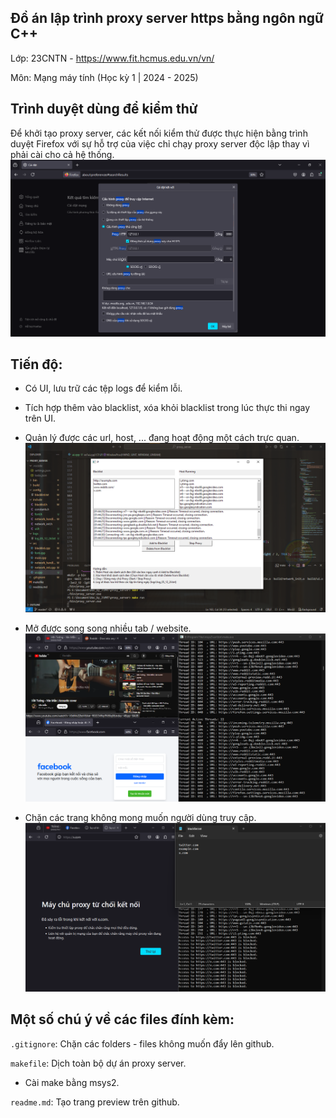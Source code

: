 ## Đồ án lập trình proxy server https bằng ngôn ngữ C++
Lớp: 23CNTN - https://www.fit.hcmus.edu.vn/vn/

Môn: Mạng máy tính (Học kỳ 1 | 2024 - 2025)

## Trình duyệt dùng để kiểm thử
Để khởi tạo proxy server, các kết nối kiểm thử được thực hiện bằng trình duyệt Firefox với sự hỗ trợ của việc chỉ chạy proxy server độc lập thay vì phải cài cho cả hệ thống.
![alt text](bin/firefox%20proxy%20configuration.png) 

## Tiến độ:
+ Có UI, lưu trữ các tệp logs để kiểm lỗi.
+ Tích hợp thêm vào blacklist, xóa khỏi blacklist trong lúc thực thi ngay trên UI.
+ Quản lý được các url, host, ... đang hoạt động một cách trực quan.
![alt text](bin/ui.png)

+ Mở được song song nhiều tab / website.
![alt text](bin/demo_00.png)

+ Chặn các trang không mong muốn người dùng truy cập.
![alt text](bin/demo_01.png)


## Một số chú ý về các files đính kèm:
`.gitignore`: Chặn các folders - files không muốn đẩy lên github.

`makefile`: Dịch toàn bộ dự án proxy server.
+ Cài make bằng msys2.

`readme.md`: Tạo trang preview trên github.
